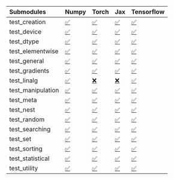 | Submodules        | Numpy                                                                                                                           | Torch                                                                                                                           | Jax                                                                                                                             | Tensorflow                                                                                                                      |
|:------------------|:--------------------------------------------------------------------------------------------------------------------------------|:--------------------------------------------------------------------------------------------------------------------------------|:--------------------------------------------------------------------------------------------------------------------------------|:--------------------------------------------------------------------------------------------------------------------------------|
| test_creation     | <a href="https://github.com/unifyai/ivy/runs/8134115061?check_suite_focus=true" rel="noopener noreferrer" target="_blank">✅</a> | <a href="https://github.com/unifyai/ivy/runs/8134118258?check_suite_focus=true" rel="noopener noreferrer" target="_blank">✅</a> | <a href="https://github.com/unifyai/ivy/runs/8134120680?check_suite_focus=true" rel="noopener noreferrer" target="_blank">✅</a> | <a href="https://github.com/unifyai/ivy/runs/8134123005?check_suite_focus=true" rel="noopener noreferrer" target="_blank">✅</a> |
| test_device       | <a href="https://github.com/unifyai/ivy/runs/8134115393?check_suite_focus=true" rel="noopener noreferrer" target="_blank">✅</a> | <a href="https://github.com/unifyai/ivy/runs/8134118418?check_suite_focus=true" rel="noopener noreferrer" target="_blank">✅</a> | <a href="https://github.com/unifyai/ivy/runs/8134120790?check_suite_focus=true" rel="noopener noreferrer" target="_blank">✅</a> | <a href="https://github.com/unifyai/ivy/runs/8134123105?check_suite_focus=true" rel="noopener noreferrer" target="_blank">✅</a> |
| test_dtype        | <a href="https://github.com/unifyai/ivy/runs/8134115958?check_suite_focus=true" rel="noopener noreferrer" target="_blank">✅</a> | <a href="https://github.com/unifyai/ivy/runs/8134118568?check_suite_focus=true" rel="noopener noreferrer" target="_blank">✅</a> | <a href="https://github.com/unifyai/ivy/runs/8134120925?check_suite_focus=true" rel="noopener noreferrer" target="_blank">✅</a> | <a href="https://github.com/unifyai/ivy/runs/8134123185?check_suite_focus=true" rel="noopener noreferrer" target="_blank">✅</a> |
| test_elementwise  | <a href="https://github.com/unifyai/ivy/runs/8134116270?check_suite_focus=true" rel="noopener noreferrer" target="_blank">✅</a> | <a href="https://github.com/unifyai/ivy/runs/8134118724?check_suite_focus=true" rel="noopener noreferrer" target="_blank">✅</a> | <a href="https://github.com/unifyai/ivy/runs/8134121040?check_suite_focus=true" rel="noopener noreferrer" target="_blank">✅</a> | <a href="https://github.com/unifyai/ivy/runs/8134123322?check_suite_focus=true" rel="noopener noreferrer" target="_blank">✅</a> |
| test_general      | <a href="https://github.com/unifyai/ivy/runs/8134116407?check_suite_focus=true" rel="noopener noreferrer" target="_blank">✅</a> | <a href="https://github.com/unifyai/ivy/runs/8134118860?check_suite_focus=true" rel="noopener noreferrer" target="_blank">✅</a> | <a href="https://github.com/unifyai/ivy/runs/8134121161?check_suite_focus=true" rel="noopener noreferrer" target="_blank">✅</a> | <a href="https://github.com/unifyai/ivy/runs/8134123429?check_suite_focus=true" rel="noopener noreferrer" target="_blank">✅</a> |
| test_gradients    | <a href="https://github.com/unifyai/ivy/runs/8134116563?check_suite_focus=true" rel="noopener noreferrer" target="_blank">✅</a> | <a href="https://github.com/unifyai/ivy/runs/8134118999?check_suite_focus=true" rel="noopener noreferrer" target="_blank">✅</a> | <a href="https://github.com/unifyai/ivy/runs/8134121284?check_suite_focus=true" rel="noopener noreferrer" target="_blank">✅</a> | <a href="https://github.com/unifyai/ivy/runs/8134123560?check_suite_focus=true" rel="noopener noreferrer" target="_blank">✅</a> |
| test_linalg       | <a href="https://github.com/unifyai/ivy/runs/8134116740?check_suite_focus=true" rel="noopener noreferrer" target="_blank">✅</a> | <a href="https://github.com/unifyai/ivy/runs/8134119116?check_suite_focus=true" rel="noopener noreferrer" target="_blank">❌</a> | <a href="https://github.com/unifyai/ivy/runs/8134121394?check_suite_focus=true" rel="noopener noreferrer" target="_blank">❌</a> | <a href="https://github.com/unifyai/ivy/runs/8134123702?check_suite_focus=true" rel="noopener noreferrer" target="_blank">✅</a> |
| test_manipulation | <a href="https://github.com/unifyai/ivy/runs/8134116906?check_suite_focus=true" rel="noopener noreferrer" target="_blank">✅</a> | <a href="https://github.com/unifyai/ivy/runs/8134119275?check_suite_focus=true" rel="noopener noreferrer" target="_blank">✅</a> | <a href="https://github.com/unifyai/ivy/runs/8134121534?check_suite_focus=true" rel="noopener noreferrer" target="_blank">✅</a> | <a href="https://github.com/unifyai/ivy/runs/8134123822?check_suite_focus=true" rel="noopener noreferrer" target="_blank">✅</a> |
| test_meta         | <a href="https://github.com/unifyai/ivy/runs/8134117048?check_suite_focus=true" rel="noopener noreferrer" target="_blank">✅</a> | <a href="https://github.com/unifyai/ivy/runs/8134119416?check_suite_focus=true" rel="noopener noreferrer" target="_blank">✅</a> | <a href="https://github.com/unifyai/ivy/runs/8134121704?check_suite_focus=true" rel="noopener noreferrer" target="_blank">✅</a> | <a href="https://github.com/unifyai/ivy/runs/8134123958?check_suite_focus=true" rel="noopener noreferrer" target="_blank">✅</a> |
| test_nest         | <a href="https://github.com/unifyai/ivy/runs/8134117200?check_suite_focus=true" rel="noopener noreferrer" target="_blank">✅</a> | <a href="https://github.com/unifyai/ivy/runs/8134119542?check_suite_focus=true" rel="noopener noreferrer" target="_blank">✅</a> | <a href="https://github.com/unifyai/ivy/runs/8134121836?check_suite_focus=true" rel="noopener noreferrer" target="_blank">✅</a> | <a href="https://github.com/unifyai/ivy/runs/8134124080?check_suite_focus=true" rel="noopener noreferrer" target="_blank">✅</a> |
| test_random       | <a href="https://github.com/unifyai/ivy/runs/8134117325?check_suite_focus=true" rel="noopener noreferrer" target="_blank">✅</a> | <a href="https://github.com/unifyai/ivy/runs/8134119665?check_suite_focus=true" rel="noopener noreferrer" target="_blank">✅</a> | <a href="https://github.com/unifyai/ivy/runs/8134121973?check_suite_focus=true" rel="noopener noreferrer" target="_blank">✅</a> | <a href="https://github.com/unifyai/ivy/runs/8134124215?check_suite_focus=true" rel="noopener noreferrer" target="_blank">✅</a> |
| test_searching    | <a href="https://github.com/unifyai/ivy/runs/8134117473?check_suite_focus=true" rel="noopener noreferrer" target="_blank">✅</a> | <a href="https://github.com/unifyai/ivy/runs/8134119810?check_suite_focus=true" rel="noopener noreferrer" target="_blank">✅</a> | <a href="https://github.com/unifyai/ivy/runs/8134122290?check_suite_focus=true" rel="noopener noreferrer" target="_blank">✅</a> | <a href="https://github.com/unifyai/ivy/runs/8134124352?check_suite_focus=true" rel="noopener noreferrer" target="_blank">✅</a> |
| test_set          | <a href="https://github.com/unifyai/ivy/runs/8134117621?check_suite_focus=true" rel="noopener noreferrer" target="_blank">✅</a> | <a href="https://github.com/unifyai/ivy/runs/8134119942?check_suite_focus=true" rel="noopener noreferrer" target="_blank">✅</a> | <a href="https://github.com/unifyai/ivy/runs/8134122400?check_suite_focus=true" rel="noopener noreferrer" target="_blank">✅</a> | <a href="https://github.com/unifyai/ivy/runs/8134124501?check_suite_focus=true" rel="noopener noreferrer" target="_blank">✅</a> |
| test_sorting      | <a href="https://github.com/unifyai/ivy/runs/8134117755?check_suite_focus=true" rel="noopener noreferrer" target="_blank">✅</a> | <a href="https://github.com/unifyai/ivy/runs/8134120142?check_suite_focus=true" rel="noopener noreferrer" target="_blank">✅</a> | <a href="https://github.com/unifyai/ivy/runs/8134122528?check_suite_focus=true" rel="noopener noreferrer" target="_blank">✅</a> | <a href="https://github.com/unifyai/ivy/runs/8134124646?check_suite_focus=true" rel="noopener noreferrer" target="_blank">✅</a> |
| test_statistical  | <a href="https://github.com/unifyai/ivy/runs/8134117947?check_suite_focus=true" rel="noopener noreferrer" target="_blank">✅</a> | <a href="https://github.com/unifyai/ivy/runs/8134120328?check_suite_focus=true" rel="noopener noreferrer" target="_blank">✅</a> | <a href="https://github.com/unifyai/ivy/runs/8134122686?check_suite_focus=true" rel="noopener noreferrer" target="_blank">✅</a> | <a href="https://github.com/unifyai/ivy/runs/8134124806?check_suite_focus=true" rel="noopener noreferrer" target="_blank">✅</a> |
| test_utility      | <a href="https://github.com/unifyai/ivy/runs/8134118110?check_suite_focus=true" rel="noopener noreferrer" target="_blank">✅</a> | <a href="https://github.com/unifyai/ivy/runs/8134120568?check_suite_focus=true" rel="noopener noreferrer" target="_blank">✅</a> | <a href="https://github.com/unifyai/ivy/runs/8134122907?check_suite_focus=true" rel="noopener noreferrer" target="_blank">✅</a> | <a href="https://github.com/unifyai/ivy/runs/8134124924?check_suite_focus=true" rel="noopener noreferrer" target="_blank">✅</a> |
